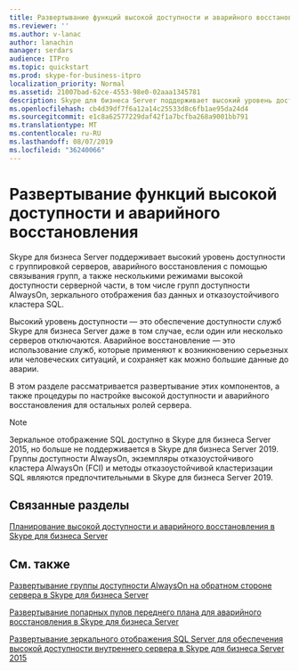 ```yaml
---
title: Развертывание функций высокой доступности и аварийного восстановления
ms.reviewer: ''
ms.author: v-lanac
author: lanachin
manager: serdars
audience: ITPro
ms.topic: quickstart
ms.prod: skype-for-business-itpro
localization_priority: Normal
ms.assetid: 21007bad-62ce-4553-98e0-02aaa1345781
description: Skype для бизнеса Server поддерживает высокий уровень доступности с группировкой серверов, аварийного восстановления с помощью связывания групп, а также несколькими режимами высокой доступности серверной части, в том числе групп доступности AlwaysOn, зеркального отображения баз данных и отказоустойчивого кластера SQL.
ms.openlocfilehash: cb4d39df7f6a12a14c25533d8c6fb1ae95da24d4
ms.sourcegitcommit: e1c8a62577229daf42f1a7bcfba268a9001bb791
ms.translationtype: MT
ms.contentlocale: ru-RU
ms.lasthandoff: 08/07/2019
ms.locfileid: "36240066"
---
```

# <a name="deploy-high-availability-and-disaster-recovery"></a>Развертывание функций высокой доступности и аварийного восстановления
 
Skype для бизнеса Server поддерживает высокий уровень доступности с группировкой серверов, аварийного восстановления с помощью связывания групп, а также несколькими режимами высокой доступности серверной части, в том числе групп доступности AlwaysOn, зеркального отображения баз данных и отказоустойчивого кластера SQL. 
  
Высокий уровень доступности — это обеспечение доступности служб Skype для бизнеса Server даже в том случае, если один или несколько серверов отключаются. Аварийное восстановление — это использование служб, которые применяют к возникновению серьезных или человеческих ситуаций, и сохраняет как можно большие данные до аварии.
  
В этом разделе рассматривается развертывание этих компонентов, а также процедуры по настройке высокой доступности и аварийного восстановления для остальных ролей сервера.

> [!NOTE]
> Зеркальное отображение SQL доступно в Skype для бизнеса Server 2015, но больше не поддерживается в Skype для бизнеса Server 2019. Группы доступности AlwaysOn, экземпляры отказоустойчивого кластера AlwaysOn (FCI) и методы отказоустойчивой кластеризации SQL являются предпочтительными в Skype для бизнеса Server 2019.
  
## <a name="related-sections"></a>Связанные разделы

[Планирование высокой доступности и аварийного восстановления в Skype для бизнеса Server](../../plan-your-deployment/high-availability-and-disaster-recovery/high-availability-and-disaster-recovery.md)
  
## <a name="see-also"></a>См. также

[Развертывание группы доступности AlwaysOn на обратном стороне сервера в Skype для бизнеса Server](alwayson-availability-group.md)

[Развертывание попарных пулов переднего плана для аварийного восстановления в Skype для бизнеса Server](front-end-pools-for-disaster-recovery.md)
  
[Развертывание зеркального отображения SQL Server для обеспечения высокой доступности внутреннего сервера в Skype для бизнеса Server 2015](sql-mirroring-for-high-availability.md)
  
